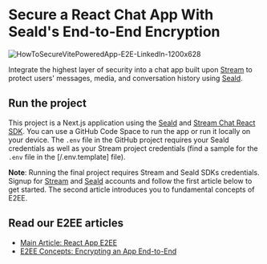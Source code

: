 # Secure a React Chat App With Seald's End-to-End Encryption

![HowToSecureVitePoweredApp-E2E-LinkedIn-1200x628](https://github.com/user-attachments/assets/952532e9-ca80-4d28-88d1-dff7802fb71f)


Integrate the highest layer of security into a chat app built upon [Stream](https://getstream.io/) to protect users' messages, media, and conversation history using [Seald](https://www.seald.io/).

## Run the project

This project is a Next.js application using the [Seald](https://docs.seald.io/en/sdk/) and [Stream Chat React SDK](https://getstream.io/chat/sdk/react/). You can use a GitHub Code Space to run the app or run it locally on your device. The `.env` file in the GitHub project requires your Seald credentials as well as your Stream project credentials (find a sample for the `.env` file in the [/.env.template] file). 

**Note**: Running the final project requires Stream and Seald SDKs credentials. Signup for [Stream](https://getstream.io/try-for-free/) and [Seald](https://dashboard.staging-0.seald.io/) accounts and follow the first article below to get started. The second article introduces you to fundamental concepts of E2EE. 


## Read our E2EE articles
- [Main Article: React App E2EE](https://getstream.io/blog/react-app-encryption)
- [E2EE Concepts: Encrypting an App End-to-End](https://getstream.io/blog/end-to-end-encryption)  




